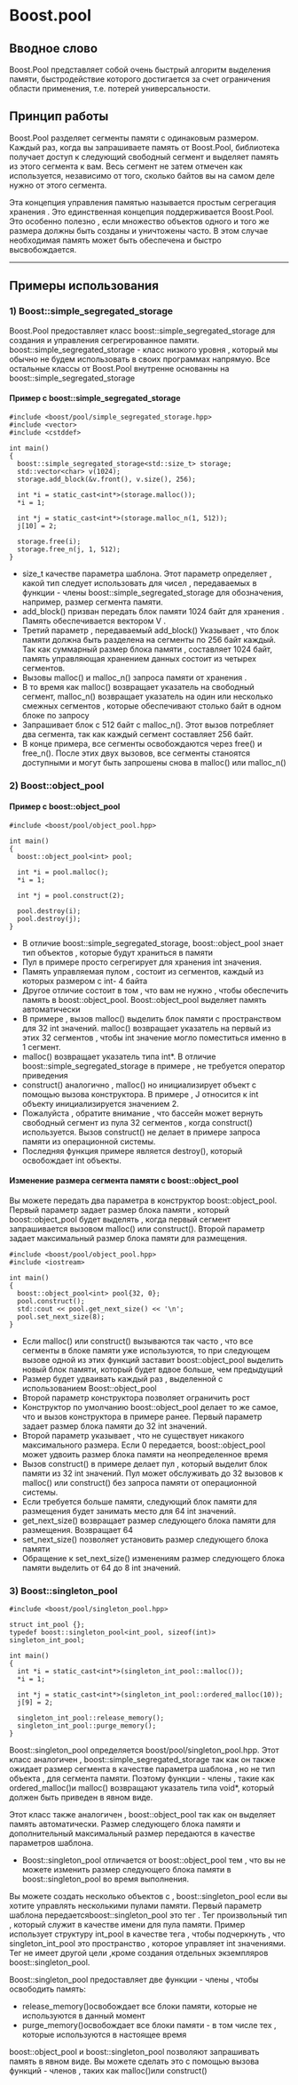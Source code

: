 # Boost.pool

## Вводное слово
Boost.Pool представляет собой очень быстрый алгоритм выделения памяти, быстродействие которого достигается за счет ограничения области применения, т.е. потерей универсальности.

## Принцип работы 
Boost.Pool разделяет сегменты памяти с одинаковым размером. Каждый раз, когда вы запрашиваете память от Boost.Pool, библиотека получает доступ к следующий свободный сегмент и выделяет память из этого сегмента к вам. Весь сегмент не затем отмечен как используется, независимо от того, сколько байтов вы на самом деле нужно от этого сегмента.

Эта концепция управления памятью называется простым сегрегация хранения . Это единственная концепция поддерживается Boost.Pool. Это особенно полезно , если множество объектов одного и того же размера должны быть созданы и уничтожены часто. В этом случае необходимая память может быть обеспечена и быстро высвобождается.

---

## Примеры использования 

### 1) Boost::simple_segregated_storage
Boost.Pool предоставляет класс boost::simple_segregated_storage для создания и управления сегрегированное памяти. 
boost::simple_segregated_storage - класс низкого уровня , который мы обычно не будем использовать в своих программах напрямую.
Все остальные классы от Boost.Pool внутренне основанны на boost::simple_segregated_storage

#### Пример с boost::simple_segregated_storage
```
#include <boost/pool/simple_segregated_storage.hpp>
#include <vector>
#include <cstddef>

int main()
{
  boost::simple_segregated_storage<std::size_t> storage;
  std::vector<char> v(1024);
  storage.add_block(&v.front(), v.size(), 256);

  int *i = static_cast<int*>(storage.malloc());
  *i = 1;

  int *j = static_cast<int*>(storage.malloc_n(1, 512));
  j[10] = 2;

  storage.free(i);
  storage.free_n(j, 1, 512);
}
```
*	size_t качестве параметра шаблона. Этот параметр определяет , какой тип следует использовать для чисел , передаваемых в функции - члены boost::simple_segregated_storage для обозначения, например, размер сегмента памяти.
*	add_block() призван передать блок памяти 1024 байт для хранения . Память обеспечивается вектором V . 
* Третий параметр , передаваемый add_block() Указывает , что блок памяти должна быть разделена на сегменты по 256 байт каждый. Так как суммарный размер блока памяти , составляет 1024 байт, память управляющая хранением данных состоит из четырех сегментов.
*	Вызовы malloc() и malloc_n() запроса памяти от хранения . 
*	В то время как malloc() возвращает указатель на свободный сегмент, malloc_n() возвращает указатель на один или несколько смежных сегментов , которые обеспечивают столько байт в одном блоке по запросу
*	Запрашивает блок с 512 байт с malloc_n(). Этот вызов потребляет два сегмента, так как каждый сегмент составляет 256 байт.
*	В конце примера, все сегменты освобождаются через free() и free_n(). После этих двух вызовов, все сегменты станоятся доступными и могут быть запрошены снова в malloc() или malloc_n()

### 2) Boost::object_pool

#### Пример с boost::object_pool
```
#include <boost/pool/object_pool.hpp>

int main()
{
  boost::object_pool<int> pool;

  int *i = pool.malloc();
  *i = 1;

  int *j = pool.construct(2);

  pool.destroy(i);
  pool.destroy(j);
}
```
* В отличие boost::simple_segregated_storage, boost::object_pool знает тип объектов , которые будут храниться в памяти
* Пул в примере просто сегрегирует для хранения int значения.
* Память управляемая пулом , состоит из сегментов, каждый из которых размером с int- 4 байта
*	Другое отличие состоит в том , что вам не нужно , чтобы обеспечить память в boost::object_pool.  Boost::object_pool выделяет память автоматически
*	В примере , вызов malloc() выделить блок памяти с пространством для 32 int значений. malloc() возвращает указатель на первый из этих 32 сегментов , чтобы int значение могло поместиться именно в 1 сегмент.
*	malloc() возвращает указатель типа int*. В отличие boost::simple_segregated_storage в примере , не требуется оператор приведения
*	construct() аналогично , malloc() но инициализирует объект с помощью вызова конструктора. В примере , J относится к int объекту инициализируется значением 2.
*	Пожалуйста , обратите внимание , что бассейн может вернуть свободный сегмент из пула 32 сегментов , когда construct() используется. Вызов construct() не делает в примере запроса памяти из операционной системы.
*	Последняя функция примере является destroy(), который освобождает int объекты.

#### Изменение размера сегмента памяти с boost::object_pool
Вы можете передать два параметра в конструктор boost::object_pool. Первый параметр задает размер блока памяти , который boost::object_pool будет выделять , когда первый сегмент запрашивается вызовом malloc() или construct(). Второй параметр задает максимальный размер блока памяти для размещения.

```
#include <boost/pool/object_pool.hpp>
#include <iostream>

int main()
{
  boost::object_pool<int> pool{32, 0};
  pool.construct();
  std::cout << pool.get_next_size() << '\n';
  pool.set_next_size(8);
}
```
*	Если malloc() или construct() вызываются так часто , что все сегменты в блоке памяти уже используются, то при следующем вызове одной из этих функций заставит boost::object_pool выделить новый блок памяти, который будет вдвое больше, чем предыдущий
*	Размер будет удваивать каждый раз , выделенной с использованием Boost::object_pool
*	Второй параметр конструктора позволяет ограничить рост
*	Конструктор по умолчанию boost::object_pool делает то же самое, что и вызов конструктора в примере ранее. Первый параметр задает размер блока памяти до 32 int значений.
*	Второй параметр указывает , что не существует никакого максимального размера. Если 0 передается, boost::object_pool может удвоить размер блока памяти на неопределенное время 
*	Вызов construct() в примере делает пул , который выделит блок памяти из 32 int значений. Пул может обслуживать до 32 вызовов к malloc() или construct() без запроса памяти от операционной системы.
*	Если требуется больше памяти, следующий блок памяти для размещения будет занимать место для 64 int значений.
*	get_next_size() возвращает размер следующего блока памяти для размещения. Возвращает 64
*	set_next_size() позволяет установить размер следующего блока памяти
*	Обращение к set_next_size() изменениям размер следующего блока памяти выделить от 64 до 8 int значений.

### 3) Boost::singleton_pool
```
#include <boost/pool/singleton_pool.hpp>

struct int_pool {};
typedef boost::singleton_pool<int_pool, sizeof(int)> singleton_int_pool;

int main()
{
  int *i = static_cast<int*>(singleton_int_pool::malloc());
  *i = 1;

  int *j = static_cast<int*>(singleton_int_pool::ordered_malloc(10));
  j[9] = 2;

  singleton_int_pool::release_memory();
  singleton_int_pool::purge_memory();
}
```
Boost::singleton_pool определяется boost/pool/singleton_pool.hpp. Этот класс аналогичен , boost::simple_segregated_storage так как он также ожидает размер сегмента в качестве параметра шаблона , но не тип объекта , для сегмента памяти. Поэтому функции - члены , такие как ordered_malloc()и malloc() возвращают указатель типа void*, который должен быть приведен в явном виде.

Этот класс также аналогичен , boost::object_pool так как он выделяет память автоматически. Размер следующего блока памяти и дополнительный максимальный размер передаются в качестве параметров шаблона. 
* Boost::singleton_pool отличается от boost::object_pool тем , что вы не можете изменить размер следующего блока памяти в boost::singleton_pool во время выполнения.

Вы можете создать несколько объектов с , boost::singleton_pool если вы хотите управлять несколькими пулами памяти.
Первый параметр шаблона передаетсяboost::singleton_pool это тег . Тег произвольный тип , который служит в качестве имени для пула памяти. Пример использует структуру int_pool в качестве тега , чтобы подчеркнуть , что singleton_int_pool это пространство , которое управляет int значениями. Тег не имеет другой цели ,кроме создания отдельных экземпляров boost::singleton_pool.

Boost::singleton_pool предоставляет две функции - члены , чтобы освободить память:
* release_memory()освобождает все блоки памяти, которые не используются в данный момент
* purge_memory()освобождает все блоки памяти - в том числе тех , которые используются в настоящее время

boost::object_pool и boost::singleton_pool позволяют запрашивать память в явном виде. Вы можете сделать это с помощью вызова функций - членов , таких как malloc()или construct()
